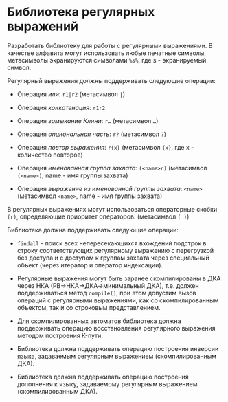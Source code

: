 # Библиотека регулярных выражений

Разработать библиотеку для работы с регулярными выражениями. В качестве алфавита могут использовать любые печатные символы, метасимволы экранируются символами `%s%`, где s - экранируемый символ.

Регулярный выражения должны поддерживать следующие операции:

- Операция *или*: `r1|r2` (метасимвол `|`)

- Операция *конкатенация*: `r1r2`

- Операция *замыкание Клини*: `r…` (метасимвол `…`)

- Операция *опциональная часть*: `r?` (метасимвол `?`)

- Операция *повтор выражения*: `r{x}` (метасимвол `{х}`, где x - количество повторов)

- Операция *именованная группа захвата*: `(<name>r)` (метасимвол `(<name>)`, name - имя группы захвата)

- Операция *выражение из именованной группы захвата*: `<name>` (метасимвол `<name>`, name - имя группы захвата)

В регулярных выражениях могут использоваться операторные скобки `(r)`, определяющие приоритет операторов. (метасимвол `( )`)

Библиотека должна поддерживать следующие операции:

- `findall` - поиск всех непересекающихся вхождений подстрок в строку соответствующих регулярному выражению с перегрузкой без доступа и с доступом к группам захвата через специальный объект (через итератор и оператор индексации).

- Регулярные выражения могут быть заранее скомпилированы в ДКА через НКА (РВ->НКА->ДКА->минимальный ДКА), т.е. должен поддерживаться метод `compile()`, при этом допустим вызов операций с регулярными выражениями, как со скомпилированным объектом, так и со строковым представлением.

- Для скомпилированных автоматов библиотека должна поддерживать операцию восстановления регулярного выражения методом построения K-пути.

- Библиотека должна поддерживать операцию построения инверсии языка, задаваемым регулярным выражением (скомпилированным ДКА).

- Библиотека должна поддерживать операцию построения дополнения к языку, задаваемому регулярным выражением (скомпилированным ДКА).

